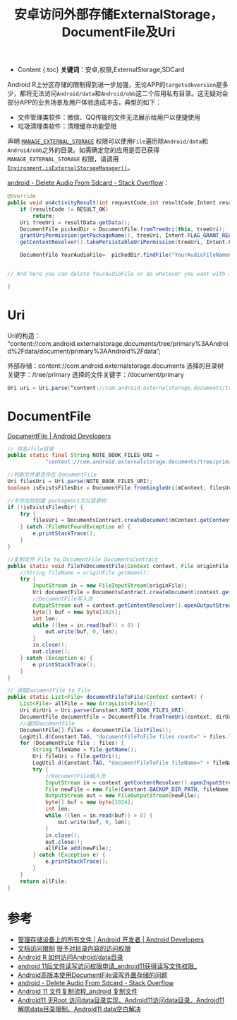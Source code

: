 ﻿---
layout:		post
category:	"android"
title:		"安卓访问外部存储ExternalStorage，DocumentFile及Uri"

tags:		[android]
---
- Content
{:toc}
**关键词**：安卓,权限,ExternalStorage,SDCard



Android R上分区存储的限制得到进一步加强，无论APP的`targetsdkversion`是多少，都将无法访问`Android/data`和`Android/obb`这二个应用私有目录。这无疑对会部分APP的业务场景及用户体验造成冲击，典型的如下：

- 文件管理类软件：微信、QQ传输的文件无法展示给用户以便捷使用
- 垃圾清理类软件：清理缓存功能受阻



声明 [`MANAGE_EXTERNAL_STORAGE`](https://developer.android.com/reference/android/Manifest.permission?hl=zh-cn#MANAGE_EXTERNAL_STORAGE) 权限可以使用`File`遍历除`Android/data`和`Android/obb`之外的目录。如需确定您的应用是否已获得 `MANAGE_EXTERNAL_STORAGE` 权限，请调用 [`Environment.isExternalStorageManager()`](https://developer.android.com/reference/android/os/Environment?hl=zh-cn#isExternalStorageManager())。



[android - Delete Audio From Sdcard - Stack Overflow](https://stackoverflow.com/questions/48527106/delete-audio-from-sdcard/48528465#48528465)：

```java
@Override
public void onActivityResult(int requestCode,int resultCode,Intent resultData) {
    if (resultCode != RESULT_OK)
        return;
    Uri treeUri = resultData.getData();
    DocumentFile pickedDir = DocumentFile.fromTreeUri(this, treeUri);
    grantUriPermission(getPackageName(), treeUri, Intent.FLAG_GRANT_READ_URI_PERMISSION | Intent.FLAG_GRANT_WRITE_URI_PERMISSION);
    getContentResolver().takePersistableUriPermission(treeUri, Intent.FLAG_GRANT_READ_URI_PERMISSION | Intent.FLAG_GRANT_WRITE_URI_PERMISSION);

    DocumentFile YourAudioFile=  pickedDir.findFile("YourAudioFileNameGoesHere");


// And here you can delete YourAudioFile or do whatever you want with it

}
```



# Uri

Uri的构造： “content://com.android.externalstorage.documents/tree/primary%3AAndroid%2Fdata/document/primary%3AAndroid%2Fdata”;

外部存储：content://com.android.externalstorage.documents
选择的目录树关键字：/tree/primary
选择的文件关键字：/document/primary

```java
Uri uri = Uri.parse(“content://com.android.externalstorage.documents/tree/primary%3AAndroid%2Fdata/document/primary%3AAndroid%2Fdata”);
```



# DocumentFile

[DocumentFile  |  Android Developers](https://developer.android.com/reference/androidx/documentfile/provider/DocumentFile)

```java
// 包名/file目录
public static final String NOTE_BOOK_FILES_URI =
            "content://com.android.externalstorage.documents/tree/primary%3AAndroid%2Fdata/document/primary%3AAndroid%2Fdata%2Fcom.freeme.freemenote%2Ffiles";

//判断文件是否存在 DocumentFile
Uri filesUri = Uri.parse(NOTE_BOOK_FILES_URI);
boolean isExistsFilesDir = DocumentFile.fromSingleUri(mContext, filesUri).exists();

//不存在则创建 packageUri为父目录树
if (!isExistsFilesDir) {
    try {
        filesUri = DocumentsContract.createDocument(mContext.getContentResolver(), packageUri, "vnd.android.document/directory", "files");
    } catch (FileNotFoundException e) {
        e.printStackTrace();
    }
}

//复制文件 File to DocumentFile DocumentsContract
public static void fileToDocumentFile(Context context, File originFile, String fileName, Uri parentUri) {
    //String fileName = originFile.getName();
    try {
        InputStream in = new FileInputStream(originFile);
        Uri documentFile = DocumentsContract.createDocument(context.getContentResolver(), parentUri, "*/*", fileName);
        //DocumentFile写入流
        OutputStream out = context.getContentResolver().openOutputStream(documentFile);
        byte[] buf = new byte[1024];
        int len;
        while ((len = in.read(buf)) > 0) {
            out.write(buf, 0, len);
        }
        in.close();
        out.close();
    } catch (Exception e) {
        e.printStackTrace();
    }
}

// 读取DocumentFile to File
public static List<File> documentFileToFile(Context context) {
    List<File> allFile = new ArrayList<File>();
    Uri dirUri = Uri.parse(Constant.NOTE_BOOK_FILES_URI);
    DocumentFile documentFile = DocumentFile.fromTreeUri(context, dirUri);
    //遍历DocumentFile
    DocumentFile[] files = documentFile.listFiles();
    LogUtil.d(Constant.TAG, "documentFileToFile files count=" + files.length);
    for (DocumentFile file : files) {
        String fileName = file.getName();
        Uri fileUri = file.getUri();
        LogUtil.d(Constant.TAG, "documentFileToFile fileName=" + fileName + " fileUri=" + fileUri);
        try {
            //DocumentFile输入流
            InputStream in = context.getContentResolver().openInputStream(fileUri);
            File newFile = new File(Constant.BACKUP_DIR_PATH, fileName);
            OutputStream out = new FileOutputStream(newFile);
            byte[] buf = new byte[1024];
            int len;
            while ((len = in.read(buf)) > 0) {
                out.write(buf, 0, len);
            }
            in.close();
            out.close();
            allFile.add(newFile);
        } catch (Exception e) {
            e.printStackTrace();
        }
    }
    return allFile;
}
```



# 参考

- [管理存储设备上的所有文件  |  Android 开发者  |  Android Developers](https://developer.android.com/training/data-storage/manage-all-files?hl=zh-cn)
- [文档访问限制](https://links.jianshu.com/go?to=https%3A%2F%2Fdeveloper.android.com%2Fabout%2Fversions%2F11%2Fprivacy%2Fstorage%23file-directory-restrictions)
  [授予对目录内容的访问权限](https://links.jianshu.com/go?to=https%3A%2F%2Fdeveloper.android.com%2Ftraining%2Fdata-storage%2Fshared%2Fdocuments-files%23grant-access-directory)
- [Android R 如何访问Android/data目录](https://blog.csdn.net/cmyperson/article/details/120015213?spm=1001.2014.3001.5506)
- [android 11后文件读写访问权限申请_android11获得读写文件权限_](https://blog.csdn.net/m0_63587743/article/details/128305408?spm=1001.2014.3001.5506)
- [Android高版本使用DocumentFile读写外置存储的问题](https://blog.csdn.net/toyauko/article/details/122175793?spm=1001.2014.3001.5506)
- [android - Delete Audio From Sdcard - Stack Overflow](https://stackoverflow.com/questions/48527106/delete-audio-from-sdcard/48528465#48528465)
- [Android 11 文件复制流程_android 复制文件](https://blog.csdn.net/u013936727/article/details/128022842)
- [Android11 无Root 访问data目录实现、Android11访问data目录、Android11解除data目录限制、Android11 data空白解决](https://blog.csdn.net/qq_17827627/article/details/113931692)

